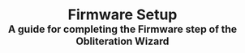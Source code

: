 <h1 align="center">
  <b>Firmware Setup</b>
  <br>
  <sub><sup>A guide for completing the Firmware step of the Obliteration Wizard</sup></sub>
  <br>
</h1>